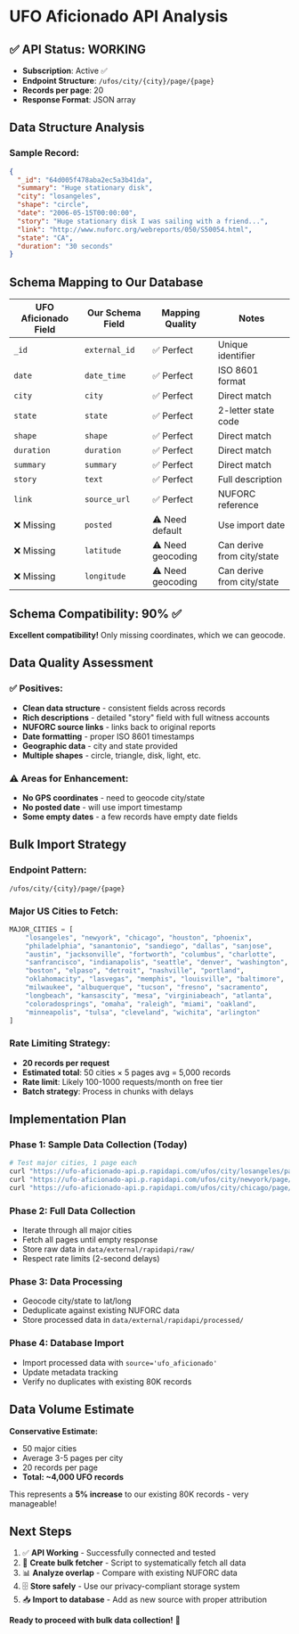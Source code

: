 # UFO Aficionado API Analysis

## ✅ API Status: WORKING
- **Subscription**: Active ✅
- **Endpoint Structure**: `/ufos/city/{city}/page/{page}`
- **Records per page**: 20
- **Response Format**: JSON array

## Data Structure Analysis

### Sample Record:
```json
{
  "_id": "64d005f478aba2ec5a3b41da",
  "summary": "Huge stationary disk",
  "city": "losangeles", 
  "shape": "circle",
  "date": "2006-05-15T00:00:00",
  "story": "Huge stationary disk I was sailing with a friend...",
  "link": "http://www.nuforc.org/webreports/050/S50054.html",
  "state": "CA",
  "duration": "30 seconds"
}
```

## Schema Mapping to Our Database

| UFO Aficionado Field | Our Schema Field | Mapping Quality | Notes |
|---------------------|------------------|-----------------|-------|
| `_id` | `external_id` | ✅ Perfect | Unique identifier |
| `date` | `date_time` | ✅ Perfect | ISO 8601 format |
| `city` | `city` | ✅ Perfect | Direct match |
| `state` | `state` | ✅ Perfect | 2-letter state code |
| `shape` | `shape` | ✅ Perfect | Direct match |
| `duration` | `duration` | ✅ Perfect | Direct match |
| `summary` | `summary` | ✅ Perfect | Direct match |
| `story` | `text` | ✅ Perfect | Full description |
| `link` | `source_url` | ✅ Perfect | NUFORC reference |
| ❌ Missing | `posted` | ⚠️ Need default | Use import date |
| ❌ Missing | `latitude` | ⚠️ Need geocoding | Can derive from city/state |
| ❌ Missing | `longitude` | ⚠️ Need geocoding | Can derive from city/state |

## Schema Compatibility: 90% ✅

**Excellent compatibility!** Only missing coordinates, which we can geocode.

## Data Quality Assessment

### ✅ Positives:
- **Clean data structure** - consistent fields across records
- **Rich descriptions** - detailed "story" field with full witness accounts
- **NUFORC source links** - links back to original reports
- **Date formatting** - proper ISO 8601 timestamps
- **Geographic data** - city and state provided
- **Multiple shapes** - circle, triangle, disk, light, etc.

### ⚠️ Areas for Enhancement:
- **No GPS coordinates** - need to geocode city/state
- **No posted date** - will use import timestamp
- **Some empty dates** - a few records have empty date fields

## Bulk Import Strategy

### Endpoint Pattern:
```
/ufos/city/{city}/page/{page}
```

### Major US Cities to Fetch:
```python
MAJOR_CITIES = [
    "losangeles", "newyork", "chicago", "houston", "phoenix", 
    "philadelphia", "sanantonio", "sandiego", "dallas", "sanjose",
    "austin", "jacksonville", "fortworth", "columbus", "charlotte",
    "sanfrancisco", "indianapolis", "seattle", "denver", "washington",
    "boston", "elpaso", "detroit", "nashville", "portland",
    "oklahomacity", "lasvegas", "memphis", "louisville", "baltimore",
    "milwaukee", "albuquerque", "tucson", "fresno", "sacramento",
    "longbeach", "kansascity", "mesa", "virginiabeach", "atlanta",
    "coloradosprings", "omaha", "raleigh", "miami", "oakland",
    "minneapolis", "tulsa", "cleveland", "wichita", "arlington"
]
```

### Rate Limiting Strategy:
- **20 records per request**
- **Estimated total**: 50 cities × 5 pages avg = 5,000 records
- **Rate limit**: Likely 100-1000 requests/month on free tier
- **Batch strategy**: Process in chunks with delays

## Implementation Plan

### Phase 1: Sample Data Collection (Today)
```bash
# Test major cities, 1 page each
curl "https://ufo-aficionado-api.p.rapidapi.com/ufos/city/losangeles/page/1"
curl "https://ufo-aficionado-api.p.rapidapi.com/ufos/city/newyork/page/1"
curl "https://ufo-aficionado-api.p.rapidapi.com/ufos/city/chicago/page/1"
```

### Phase 2: Full Data Collection
- Iterate through all major cities
- Fetch all pages until empty response
- Store raw data in `data/external/rapidapi/raw/`
- Respect rate limits (2-second delays)

### Phase 3: Data Processing
- Geocode city/state to lat/long
- Deduplicate against existing NUFORC data
- Store processed data in `data/external/rapidapi/processed/`

### Phase 4: Database Import
- Import processed data with `source='ufo_aficionado'`
- Update metadata tracking
- Verify no duplicates with existing 80K records

## Data Volume Estimate

**Conservative Estimate:**
- 50 major cities
- Average 3-5 pages per city  
- 20 records per page
- **Total: ~4,000 UFO records**

This represents a **5% increase** to our existing 80K records - very manageable!

## Next Steps

1. ✅ **API Working** - Successfully connected and tested
2. 🔄 **Create bulk fetcher** - Script to systematically fetch all data
3. 📊 **Analyze overlap** - Compare with existing NUFORC data  
4. 🗄️ **Store safely** - Use our privacy-compliant storage system
5. 📥 **Import to database** - Add as new source with proper attribution

**Ready to proceed with bulk data collection!** 🚀